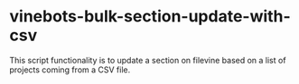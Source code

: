 # vinebots-bulk-section-update-with-csv

This script functionality is to update
a section on filevine based on a list
of projects coming from a CSV file.